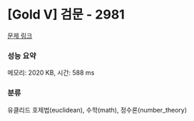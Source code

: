 # [Gold V] 검문 - 2981 

[문제 링크](https://www.acmicpc.net/problem/2981) 

### 성능 요약

메모리: 2020 KB, 시간: 588 ms

### 분류

유클리드 호제법(euclidean), 수학(math), 정수론(number_theory)

